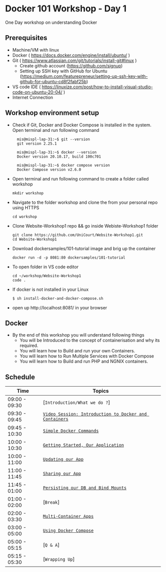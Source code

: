 # Docker 101 Workshop - Day 1

One Day workshop on understanding Docker

## Prerequisites
 - Machine/VM with linux
 - Docker  ( https://docs.docker.com/engine/install/ubuntu/ )
 - Git     ( https://www.atlassian.com/git/tutorials/install-git#linux )
   - Create github account (https://github.com/signup)
   - Setting up SSH key with GitHub for Ubuntu
 (https://medium.com/featurepreneur/setting-up-ssh-key-with-github-for-ubuntu-cd8f2fabf25b)
 - VS code IDE ( https://linuxize.com/post/how-to-install-visual-studio-code-on-ubuntu-20-04/ )
 - Internet Connection

## Workshop environment setup 
 - Check if Git, Docker and Docker Compose is installed in the system.
 Open terminal and run following command
    ```
      mis@mispl-lap-31:~$ git --version
      git version 2.25.1

      mis@mispl-lap-31:~$ docker --version
      Docker version 20.10.17, build 100c701

      mis@mispl-lap-31:~$ docker compose version
      Docker Compose version v2.6.0

    ```
 - Open terminal and run following command to create a folder called workshop
    ```
    mkdir workshop
    ```
 - Navigate to the folder workshop and clone the from your personal repo using HTTPS
    ```
    cd workshop
    ```
 - Clone Website-Workshop1 repo && go inside Webiste-Workshop1 folder
    ``` 
    git clone https://github.com/UniCourt/Website-Workshop1.git
    cd Website-Workshop1
    ```
 - Download dockersamples/101-tutorial image and brig up the container
    ```
    docker run -d -p 8081:80 dockersamples/101-tutorial
    ```
 - To open folder in VS code editor
    ```
    cd ~/workshop/Website-Workshop1
    code .
    ```
 - If docker is not installed in your Linux
    ```
    $ sh install-docker-and-docker-compose.sh
    ```
 - open up http://localhost:8081/ in your browser

## Docker
- By the end of this workshop you will understand following things
    - You will be Introduced to the concept of containerisation and why its required.
    - You will learn how to Build and run your own Containers.
    - You will learn how to Run Multiple Services with Docker Compose
    - You will learn how to Build and run PHP and NGNIX containers.

## Schedule

| Time          | Topics
|---------------|-------
| 09:00 - 09:30 |  [`Introduction/What we do ?`]
| 09:30 - 09:45 |  [`Video Session: Introduction to Docker and Containers`](docker_intro.md)
| 09:45 - 10:30 |  [`Simple Docker Commands`](simple_docker_commands.md)
| 10:00 - 10:30 |  [`Getting Started, Our Application`](getting_started.md)
| 10:00 - 11:00 |  [`Updating our App`](updating_our_app.md)
| 11:00 - 11:45 |  [`Sharing our App`](sharing_our_app.md)
| 11:45 - 01:00 |  [`Persisting our DB and Bind Mounts`](persisting_our_app.md)
| 01:00 - 02:00 |  [`Break`]
| 02:00 - 03:30 |  [`Multi-Container Apps`](multi_container_app.md)
| 03:00 - 05:00 |  [`Using Docker Compose`](using_docker_compose.md)
| 05:00 - 05:15 |  [`Q & A`]
| 05:15 - 05:30 |  [`Wrapping Up`]